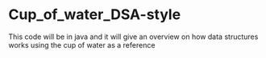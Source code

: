 # Cup_of_water_DSA-style
This code will be in java and it will give an overview on how data structures works using the cup of water as a reference

